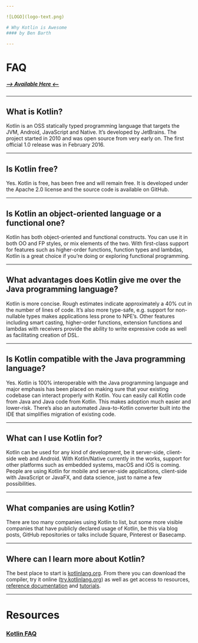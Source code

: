 ```yaml
---

![LOGO](logo-text.png)

# Why Kotlin is Awesome
#### by Ben Barth

---
```

<!-- .slide: data-autoslide="5000" -->

# FAQ

##### [--> Available Here <--](https://kotlinlang.org/docs/reference/faq.html)

---

## What is Kotlin?

Kotlin is an OSS statically typed programming language that targets the JVM, Android, JavaScript and Native. It’s developed by JetBrains. The project started in 2010 and was open source from very early on. The first official 1.0 release was in February 2016.

---

## Is Kotlin free?

Yes. Kotlin is free, has been free and will remain free. It is developed under the Apache 2.0 license and the source code is available on GitHub.

---

## Is Kotlin an object-oriented language or a functional one?

Kotlin has both object-oriented and functional constructs. You can use it in both OO and FP styles, or mix elements of the two. With first-class support for features such as higher-order functions, function types and lambdas, Kotlin is a great choice if you’re doing or exploring functional programming.

---

## What advantages does Kotlin give me over the Java programming language?

Kotlin is more concise. Rough estimates indicate approximately a 40% cut in the number of lines of code. It’s also more type-safe, e.g. support for non-nullable types makes applications less prone to NPE’s. Other features including smart casting, higher-order functions, extension functions and lambdas with receivers provide the ability to write expressive code as well as facilitating creation of DSL.

---

## Is Kotlin compatible with the Java programming language?

Yes. Kotlin is 100% interoperable with the Java programming language and major emphasis has been placed on making sure that your existing codebase can interact properly with Kotlin. You can easily call Kotlin code from Java and Java code from Kotlin. This makes adoption much easier and lower-risk. There’s also an automated Java-to-Kotlin converter built into the IDE that simplifies migration of existing code.

---

## What can I use Kotlin for?

Kotlin can be used for any kind of development, be it server-side, client-side web and Android. With Kotlin/Native currently in the works, support for other platforms such as embedded systems, macOS and iOS is coming. People are using Kotlin for mobile and server-side applications, client-side with JavaScript or JavaFX, and data science, just to name a few possibilities.

---

## What companies are using Kotlin?

There are too many companies using Kotlin to list, but some more visible companies that have publicly declared usage of Kotlin, be this via blog posts, GitHub repositories or talks include Square, Pinterest or Basecamp.

---

## Where can I learn more about Kotlin?

The best place to start is [kotlinlang.org](https://kotlinlang.org/). From there you can download the compiler, try it online ([try.kotlinlang.org](https://try.kotlinlang.org/)) as well as get access to resources, [reference documentation](https://kotlinlang.org/docs/reference/index.html) and [tutorials](https://kotlinlang.org/docs/tutorials/index.html).

---

# Resources
### [Kotlin FAQ](https://kotlinlang.org/docs/reference/faq.html)
